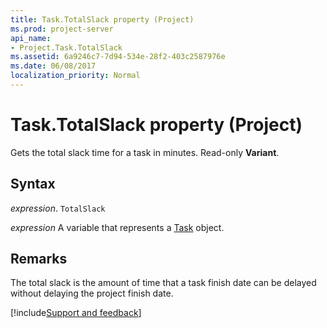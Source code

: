 ```yaml
---
title: Task.TotalSlack property (Project)
ms.prod: project-server
api_name:
- Project.Task.TotalSlack
ms.assetid: 6a9246c7-7d94-534e-28f2-403c2587976e
ms.date: 06/08/2017
localization_priority: Normal
---
```



# Task.TotalSlack property (Project)

Gets the total slack time for a task in minutes. Read-only  **Variant**.


## Syntax

_expression_. `TotalSlack`

_expression_ A variable that represents a [Task](./Project.Task.md) object.


## Remarks

The total slack is the amount of time that a task finish date can be delayed without delaying the project finish date.

[!include[Support and feedback](~/includes/feedback-boilerplate.md)]